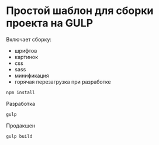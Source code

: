 # Простой шаблон для сборки проекта на GULP
Включает сборку:
 - шрифтов
 - картинок
 - css
 - sass
 - минификация
 - горячая перезагрузка при разработке

```javascript
npm install
```
Разработка
```javascript
gulp
```
Продакшен
```javascript
gulp build
```